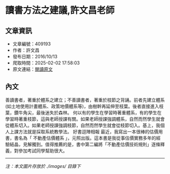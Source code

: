 # 讀書方法之建議,許文昌老師

## 文章資訊
- 文章編號：409193
- 作者：許文昌
- 發布日期：2016/10/13
- 爬取時間：2025-02-02 17:58:03
- 原文連結：[閱讀原文](https://real-estate.get.com.tw/Columns/detail.aspx?no=409193)

## 內文
善讀書者，著重於體系之建立；不善讀書者，著重於枝節之背誦。前者先建立體系(如土地使用計畫體系、政策地價體系等)，由樹幹再延伸至枝葉。後者直接進入枝葉，鑽牛角尖，最後迷失於森林。
何以有的學生在學習時著重體系，有的學生在學習時著重枝節，這與老師授課有關。如果老師授課強調體系，自然而然學生就會從體系切入。如果老師授課強調枝節，自然而然學生就會從枝節切入。基上，我個人上課方法就是採取系統教學法。
好書逗陣相報
最近，我寫出一本很棒的估價用書，書名為「
不動產估價體系
」，元照出版。這本書是我從事估價實務多年的經驗結晶，見解獨到。值得推薦的是，書中第二編將「不動產估價技術規則」逐條釋義，對參加考試同學幫助很大。

---
*注：本文圖片存放於 ./images/ 目錄下*
